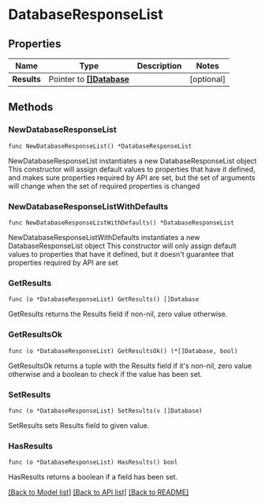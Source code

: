 # DatabaseResponseList

## Properties

Name | Type | Description | Notes
------------ | ------------- | ------------- | -------------
**Results** | Pointer to [**[]Database**](Database.md) |  | [optional] 

## Methods

### NewDatabaseResponseList

`func NewDatabaseResponseList() *DatabaseResponseList`

NewDatabaseResponseList instantiates a new DatabaseResponseList object
This constructor will assign default values to properties that have it defined,
and makes sure properties required by API are set, but the set of arguments
will change when the set of required properties is changed

### NewDatabaseResponseListWithDefaults

`func NewDatabaseResponseListWithDefaults() *DatabaseResponseList`

NewDatabaseResponseListWithDefaults instantiates a new DatabaseResponseList object
This constructor will only assign default values to properties that have it defined,
but it doesn't guarantee that properties required by API are set

### GetResults

`func (o *DatabaseResponseList) GetResults() []Database`

GetResults returns the Results field if non-nil, zero value otherwise.

### GetResultsOk

`func (o *DatabaseResponseList) GetResultsOk() (*[]Database, bool)`

GetResultsOk returns a tuple with the Results field if it's non-nil, zero value otherwise
and a boolean to check if the value has been set.

### SetResults

`func (o *DatabaseResponseList) SetResults(v []Database)`

SetResults sets Results field to given value.

### HasResults

`func (o *DatabaseResponseList) HasResults() bool`

HasResults returns a boolean if a field has been set.


[[Back to Model list]](../README.md#documentation-for-models) [[Back to API list]](../README.md#documentation-for-api-endpoints) [[Back to README]](../README.md)


